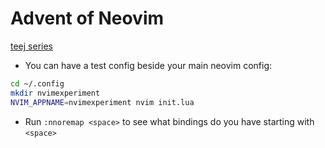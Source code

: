 # Advent of Neovim

[teej series](https://www.youtube.com/watch?v=TQn2hJeHQbM)

* You can have a test config beside your main neovim config:

```sh
cd ~/.config 
mkdir nvimexperiment 
NVIM_APPNAME=nvimexperiment nvim init.lua
```

* Run `:nnoremap <space>` to see what bindings do you have starting with `<space>`
